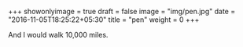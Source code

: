 +++
showonlyimage = true
draft = false
image = "img/pen.jpg"
date = "2016-11-05T18:25:22+05:30"
title = "pen"
weight = 0
+++

And I would walk 10,000 miles.

